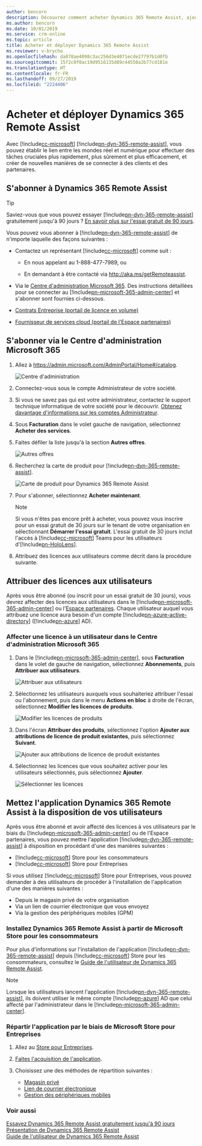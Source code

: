 ```yaml
---
author: bencorn
description: Découvrez comment acheter Dynamics 365 Remote Assist, ajouter des utilisateurs à l'abonnement et déployer l'application pour des utilisateurs de plusieurs manières
ms.author: bencorn
ms.date: 10/01/2019
ms.service: crm-online
ms.topic: article
title: Acheter et déployer Dynamics 365 Remote Assist
ms.reviewer: v-brycho
ms.openlocfilehash: da078ae4098c3ac256d3e4071ecde27797b1d0fb
ms.sourcegitcommit: 15f2c0f0ac19d9516135d89c44550a2b77cd181e
ms.translationtype: HT
ms.contentlocale: fr-FR
ms.lasthandoff: 09/27/2019
ms.locfileid: "2224406"
---
```

# <a name="buy-and-deploy-dynamics-365-remote-assist"></a>Acheter et déployer Dynamics 365 Remote Assist

Avec [!include[cc-microsoft](../includes/cc-microsoft.md)] [!include[pn-dyn-365-remote-assist](../includes/pn-dyn-365-remote-assist.md)], vous pouvez établir le lien entre les mondes réel et numérique pour effectuer des tâches cruciales plus rapidement, plus sûrement et plus efficacement, et créer de nouvelles manières de se connecter à des clients et des partenaires.

## <a name="subscribe-to-dynamics-365-remote-assist"></a>S'abonner à Dynamics 365 Remote Assist

> [!TIP]
> Saviez-vous que vous pouvez essayer [!include[pn-dyn-365-remote-assist](../includes/pn-dyn-365-remote-assist.md)] gratuitement jusqu'à 90 jours ? [En savoir plus sur l'essai gratuit de 90 jours](try-remote-assist-free.md).

Vous pouvez vous abonner à [!include[pn-dyn-365-remote-assist](../includes/pn-dyn-365-remote-assist.md)] de n'importe laquelle des façons suivantes :

-   Contactez un représentant [!include[cc-microsoft](../includes/cc-microsoft.md)] comme suit : 
    - En nous appelant au 1-888-477-7989, ou
    
    - En demandant à être contacté via http://aka.ms/getRemoteassist.
    
-   Via le [Centre d'administration Microsoft 365](https://admin.microsoft.com/AdminPortal/Home#/catalog). Des instructions détaillées pour se connecter au [!include[pn-microsoft-365-admin-center](../includes/pn-microsoft-365-admin-center.md)] et s'abonner sont fournies ci-dessous.

-   [Contrats Entreprise (portail de licence en volume)](https://www.microsoft.com/licensing/servicecenter/default.aspx)

-   [Fournisseur de services cloud (portail de l'Espace partenaires)](https://partner.microsoft.com/cloud-solution-provider/csp-partner)

## <a name="subscribe-through-the-microsoft-365-admin-center"></a>S'abonner via le Centre d'administration Microsoft 365

1. Allez à https://admin.microsoft.com/AdminPortal/Home#/catalog.

   ![Centre d'administration](../media/AdminCenter.png "Centre d'administration")
   
2. Connectez-vous sous le compte Administrateur de votre société.

3. Si vous ne savez pas qui est votre administrateur, contactez le support technique informatique de votre société pour le découvrir. [Obtenez davantage d'informations sur les comptes Administrateur](https://support.office.com/article/office-365-admin-overview-c7228a3e-061f-4575-b1ef-adf1d1669870?ui=en-US&rs=en-US&ad=US).

4. Sous **Facturation** dans le volet gauche de navigation, sélectionnez **Acheter des services**.
   
5. Faites défiler la liste jusqu'à la section **Autres offres**.

   ![Autres offres](../media/OtherPlans.PNG "Sélectionnez Autres offres")
   
6. Recherchez la carte de produit pour [!include[pn-dyn-365-remote-assist](../includes/pn-dyn-365-remote-assist.md)].

   ![Carte de produit pour Dynamics 365 Remote Assist](media/remote-assist-card.PNG "Carte de produit pour Dynamics 365 Remote Assist")
           
7. Pour s'abonner, sélectionnez **Acheter maintenant**.

   > [!NOTE]
   > Si vous n'êtes pas encore prêt à acheter, vous pouvez vous inscrire pour un essai gratuit de 30 jours sur le tenant de votre organisation en sélectionnant **Démarrer l'essai gratuit**. L'essai gratuit de 30 jours inclut l'accès à [!include[cc-microsoft](../includes/cc-microsoft.md)] Teams pour les utilisateurs d'[!include[pn-HoloLens](../includes/pn-HoloLens.md)]. 
   
8. Attribuez des licences aux utilisateurs comme décrit dans la procédure suivante.

## <a name="assign-licenses-to-users"></a>Attribuer des licences aux utilisateurs

Après vous être abonné (ou inscrit pour un essai gratuit de 30 jours), vous devrez affecter des licences aux utilisateurs dans le [!include[pn-microsoft-365-admin-center](../includes/pn-microsoft-365-admin-center.md)] ou l'[Espace partenaires](https://partner.microsoft.com/cloud-solution-provider/csp-partner). Chaque utilisateur auquel vous attribuez une licence aura besoin d'un compte [!include[pn-azure-active-directory](../includes/pn-azure-active-directory.md)] ([!include[pn-azure](../includes/pn-azure.md)] AD).

### <a name="assign-a-license-to-a-user-in-the-microsoft-365-admin-center"></a>Affecter une licence à un utilisateur dans le Centre d'administration Microsoft 365

1. Dans le [!include[pn-microsoft-365-admin-center](../includes/pn-microsoft-365-admin-center.md)], sous **Facturation** dans le volet de gauche de navigation, sélectionnez **Abonnements**, puis **Attribuer aux utilisateurs**.

   ![Attribuer aux utilisateurs](media/assign-users.PNG "Attribuer aux utilisateurs")
   
2. Sélectionnez les utilisateurs auxquels vous souhaiteriez attribuer l'essai ou l'abonnement, puis dans le menu **Actions en bloc** à droite de l'écran, sélectionnez **Modifier les licences de produits**. 

   ![Modifier les licences de produits](../media/EditLicenses.PNG "Modifier les licences de produits")
   
3. Dans l'écran **Attribuer des produits**, sélectionnez l'option **Ajouter aux attributions de licence de produit existantes**, puis sélectionnez **Suivant**.

   ![Ajouter aux attributions de licence de produit existantes](../media/AddProductLicenses.png "Ajouter aux attributions de licence de produit existantes")
   
4. Sélectionnez les licences que vous souhaitez activer pour les utilisateurs sélectionnés, puis sélectionnez **Ajouter**.

   ![Sélectionner les licences](media/licenses.PNG "Sélectionner les licences")

## <a name="make-the-dynamics-365-remote-assist-app-available-to-your-users"></a>Mettez l'application Dynamics 365 Remote Assist à la disposition de vos utilisateurs

Après vous être abonné et avoir affecté des licences à vos utilisateurs par le biais du [!include[pn-microsoft-365-admin-center](../includes/pn-microsoft-365-admin-center.md)] ou de l'Espace partenaires, vous pouvez mettre l'application [!include[pn-dyn-365-remote-assist](../includes/pn-remote-assist.md)] à disposition en procédant d'une des manières suivantes :

-   [!include[cc-microsoft](../includes/cc-microsoft.md)] Store pour les consommateurs
-   [!include[cc-microsoft](../includes/cc-microsoft.md)] Store pour Entreprises

Si vous utilisez [!include[cc-microsoft](../includes/cc-microsoft.md)] Store pour Entreprises, vous pouvez demander à des utilisateurs de procéder à l'installation de l'application d'une des manières suivantes :

-   Depuis le magasin privé de votre organisation
-   Via un lien de courrier électronique que vous envoyez
-   Via la gestion des périphériques mobiles (GPM)

### <a name="install-dynamics-365-remote-assist-from-the-microsoft-store-for-consumers"></a>Installez Dynamics 365 Remote Assist à partir de Microsoft Store pour les consommateurs

Pour plus d'informations sur l'installation de l'application [!include[pn-dyn-365-remote-assist](../includes/pn-dyn-365-remote-assist.md)] depuis [!include[cc-microsoft](../includes/cc-microsoft.md)] Store pour les consommateurs, consultez le [Guide de l'utilisateur de Dynamics 365 Remote Assist](../remote-assist/user-guide.md). 

> [!NOTE]
> Lorsque les utilisateurs lancent l'application [!include[pn-dyn-365-remote-assist](../includes/pn-dyn-365-remote-assist.md)], ils doivent utiliser le même compte [!include[pn-azure](../includes/pn-azure.md)] AD que celui affecté par l'administrateur dans le [!include[pn-microsoft-365-admin-center](../includes/pn-microsoft-365-admin-center.md)].


### <a name="distribute-the-app-through-the-microsoft-store-for-business"></a>Répartir l'application par le biais de Microsoft Store pour Entreprises

1.  Allez au [Store pour Entreprises](https://businessstore.microsoft.com/store).

2.  [Faites l'acquisition de l'application](https://docs.microsoft.com/microsoft-store/acquire-apps-microsoft-store-for-business).

3.  Choisissez une des méthodes de répartition suivantes :

    -   [Magasin privé](https://docs.microsoft.com/microsoft-store/distribute-apps-from-your-private-store)
    -   [Lien de courrier électronique](https://docs.microsoft.com/microsoft-store/assign-apps-to-employees)
    -   [Gestion des périphériques mobiles](https://docs.microsoft.com/microsoft-store/configure-mdm-provider-microsoft-store-for-business)

### <a name="see-also"></a>Voir aussi
[Essayez Dynamics 365 Remote Assist gratuitement jusqu'à 90 jours](try-remote-assist-free.md)<br/>
[Présentation de Dynamics 365 Remote Assist](../remote-assist/index.md)<br/>
[Guide de l'utilisateur de Dynamics 365 Remote Assist](../remote-assist/user-guide.md)<br/>

